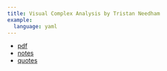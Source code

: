 ```yaml
---
title: Visual Complex Analysis by Tristan Needham
example:
  language: yaml
---
```


- [pdf](https://umv.science.upjs.sk/hutnik/NeedhamVCA.pdf)
- [notes](notes.md)
- [quotes](quotes.md)

